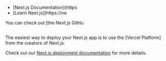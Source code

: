 


- [Next.js Documentation](https
- [Learn Next.js](https://ne

You can check out [the Next.js GitHu

## 

The easiest way to deploy your Next.js app is to use the [Vercel Platform] from the creators of Next.js.

Check out our [Next.js deployment documentation](https://nextjs.org/docs/deployment) for more details.
